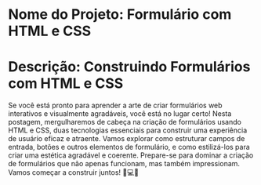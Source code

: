 
# Nome do Projeto: Formulário com HTML e CSS


# Descrição: Construindo Formulários com HTML e CSS<br>

Se você está pronto para aprender a arte de criar formulários web interativos e visualmente agradáveis, você está no lugar certo! Nesta postagem, mergulharemos de cabeça na criação de formulários usando HTML e CSS, duas tecnologias essenciais para construir uma experiência de usuário eficaz e atraente. Vamos explorar como estruturar campos de entrada, botões e outros elementos de formulário, e como estilizá-los para criar uma estética agradável e coerente. Prepare-se para dominar a criação de formulários que não apenas funcionam, mas também impressionam. Vamos começar a construir juntos! 📝💻🎨
<br><br>
<img src="http://127.0.0.1:5500/image.png" alt="">
